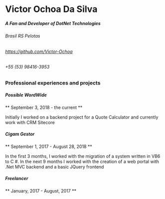 # Victor Ochoa Da Silva
##### A Fan and Developer of DotNet Technologies

###### Brasil RS Pelotas
###### https://github.com/Victor-Ochoa
###### +55 (53) 98416-3953


### Professional experiences and projects

##### Possible WordWide

** September 3, 2018 - the current **

Initially I worked on a backend project for a Quote Calculator and currently work with CRM Sitecore

##### Cigam Gestor

** September 1, 2017 - August 28, 2018 **

In the first 3 months, I worked with the migration of a system written in VB6 to C #. In the next 9 months I worked with the creation of a web portal with .Net MVC backend and a basic JQuery frontend

##### Freelancer

** January, 2017 - August, 2017 **


